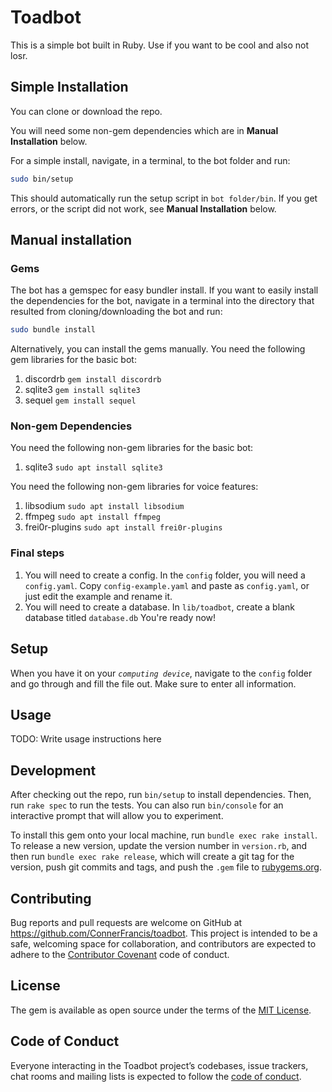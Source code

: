 # Toadbot

This is a simple bot built in Ruby. Use if you want to be cool and also not losr.

## Simple Installation
You can clone or download the repo.

You will need some non-gem dependencies which are in **Manual Installation** below.

For a simple install, navigate, in a terminal, to the bot folder and run:
```bash
sudo bin/setup
```
This should automatically run the setup script in `bot folder/bin`.
If you get errors, or the script did not work, see **Manual Installation** below.

## Manual installation

### Gems
The bot has a gemspec for easy bundler install. If you want to easily install the dependencies for the bot, navigate in a terminal into the directory that resulted from cloning/downloading the bot and run:
```bash
sudo bundle install
```

Alternatively, you can install the gems manually.
You need the following gem libraries for the basic bot:
1. discordrb `gem install discordrb`
2. sqlite3 `gem install sqlite3`
3. sequel `gem install sequel`

### Non-gem Dependencies
You need the following non-gem libraries for the basic bot:
1. sqlite3 `sudo apt install sqlite3`

You need the following non-gem libraries for voice features:
1. libsodium `sudo apt install libsodium`
2. ffmpeg `sudo apt install ffmpeg`
3. frei0r-plugins `sudo apt install frei0r-plugins`

### Final steps
1. You will need to create a config. In the `config` folder, you will need a `config.yaml`. Copy `config-example.yaml` and paste as `config.yaml`, or just edit the example and rename it.
2. You will need to create a database. In `lib/toadbot`, create a blank database titled `database.db` You're ready now!

## Setup
When you have it on your *`computing device`*, navigate to the `config` folder and go through and fill the file out. Make sure to enter all information.

## Usage

TODO: Write usage instructions here

## Development

After checking out the repo, run `bin/setup` to install dependencies. Then, run `rake spec` to run the tests. You can also run `bin/console` for an interactive prompt that will allow you to experiment.

To install this gem onto your local machine, run `bundle exec rake install`. To release a new version, update the version number in `version.rb`, and then run `bundle exec rake release`, which will create a git tag for the version, push git commits and tags, and push the `.gem` file to [rubygems.org](https://rubygems.org).

## Contributing

Bug reports and pull requests are welcome on GitHub at https://github.com/ConnerFrancis/toadbot. This project is intended to be a safe, welcoming space for collaboration, and contributors are expected to adhere to the [Contributor Covenant](http://contributor-covenant.org) code of conduct.

## License

The gem is available as open source under the terms of the [MIT License](http://opensource.org/licenses/MIT).

## Code of Conduct

Everyone interacting in the Toadbot project’s codebases, issue trackers, chat rooms and mailing lists is expected to follow the [code of conduct](https://github.com/[USERNAME]/toady/blob/master/CODE_OF_CONDUCT.md).
